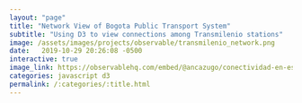 ```yaml
---
layout: "page"
title: "Network View of Bogota Public Transport System"
subtitle: "Using D3 to view connections among Transmilenio stations"
image: /assets/images/projects/observable/transmilenio_network.png
date:   2019-10-29 20:26:08 -0500
interactive: true
image_link: https://observablehq.com/embed/@ancazugo/conectividad-en-estaciones-de-transmilenio?cells=chart%2Clegend%2Ctarget
categories: javascript d3
permalink: /:categories/:title.html
---
```


